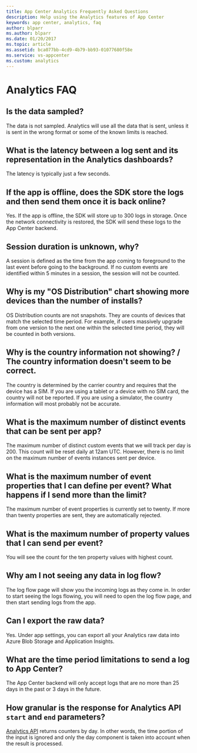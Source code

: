 ```yaml
---
title: App Center Analytics Frequently Asked Questions
description: Help using the Analytics features of App Center
keywords: app center, analytics, faq
author: blparr
ms.author: blparr
ms.date: 01/20/2017
ms.topic: article
ms.assetid: bca077bb-4cd9-4b79-bb93-01077680f58e
ms.service: vs-appcenter
ms.custom: analytics
---
```


# Analytics FAQ

## Is the data sampled?

The data is not sampled. Analytics will use all the data that is sent, unless it is sent in the wrong format or some of the known limits is reached.

## What is the latency between a log sent and its representation in the Analytics dashboards?

The latency is typically just a few seconds.

## If the app is offline, does the SDK store the logs and then send them once it is back online?

Yes. If the app is offline, the SDK will store up to 300 logs in storage. Once the network connectivity is restored, the SDK will send these logs to the App Center backend.

## Session duration is unknown, why?

A session is defined as the time from the app coming to foreground to the last event before going to the background. If no custom events are identified within 5 minutes in a session, the session will not be counted.

## Why is my "OS Distribution" chart showing more devices than the number of installs?

OS Distribution counts are not snapshots. They are counts of devices that match the selected time period. For example, if users massively upgrade from one version to the next one within the selected time period, they will be counted in both versions.

## Why is the country information not showing? / The country information doesn't seem to be correct.

The country is determined by the carrier country and requires that the device has a SIM. If you are using a tablet or a device with no SIM card, the country will not be reported. If you are using a simulator, the country information will most probably not be accurate.

## What is the maximum number of distinct events that can be sent per app?

The maximum number of distinct custom events that we will track per day is 200. This count will be reset daily at 12am UTC. However, there is no limit on the maximum number of events instances sent per device.

## What is the maximum number of event properties that I can define per event? What happens if I send more than the limit?

The maximum number of event properties is currently set to twenty. If more than twenty properties are sent, they are automatically rejected.

## What is the maximum number of property values that I can send per event?

You will see the count for the ten property values with highest count.

## Why am I not seeing any data in log flow?

The log flow page will show you the incoming logs as they come in. In order to start seeing the logs flowing, you will need to open the log flow page, and then start sending logs from the app.

## Can I export the raw data?

Yes. Under app settings, you can export all your Analytics raw data into Azure Blob Storage and Application Insights.

## What are the time period limitations to send a log to App Center?

The App Center backend will only accept logs that are no more than 25 days in the past or 3 days in the future.

## How granular is the response for Analytics API `start` and `end` parameters?

[Analytics API](https://openapi.appcenter.ms/#/analytics/) returns counters by day. In other words, the time portion of the input is ignored and only the day component is taken into account when the result is processed.